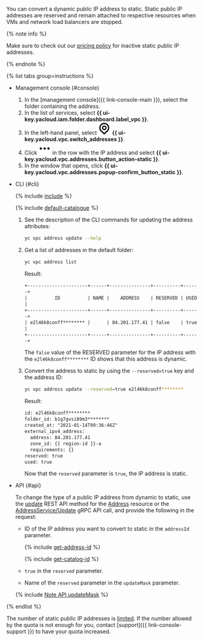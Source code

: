 You can convert a dynamic public IP address to static. Static public IP addresses are reserved and remain attached to respective resources when VMs and network load balancers are stopped.

{% note info %}

Make sure to check out our [pricing policy](../../vpc/pricing.md#prices-public-ip) for inactive static public IP addresses.

{% endnote %}

{% list tabs group=instructions %}

- Management console {#console}

   1. In the [management console]({{ link-console-main }}), select the folder containing the address.
   1. In the list of services, select **{{ ui-key.yacloud.iam.folder.dashboard.label_vpc }}**.
   1. In the left-hand panel, select ![image](../../_assets/console-icons/map-pin.svg) **{{ ui-key.yacloud.vpc.switch_addresses }}**.
   1. Click ![image](../../_assets/console-icons/ellipsis.svg) in the row with the IP address and select **{{ ui-key.yacloud.vpc.addresses.button_action-static }}**.
   1. In the window that opens, click **{{ ui-key.yacloud.vpc.addresses.popup-confirm_button_static }}**.

- CLI {#cli}

   {% include [include](../../_includes/cli-install.md) %}

   {% include [default-catalogue](../../_includes/default-catalogue.md) %}

   1. See the description of the CLI commands for updating the address attributes:

      ```bash
      yc vpc address update --help
      ```

   1. Get a list of addresses in the default folder:

      ```bash
      yc vpc address list
      ```

      Result:

      ```text
      +----------------------+------+---------------+----------+------+
      |          ID          | NAME |    ADDRESS    | RESERVED | USED |
      +----------------------+------+---------------+----------+------+
      | e2l46k8conff******** |      | 84.201.177.41 | false    | true |
      +----------------------+------+---------------+----------+------+
      ```

      The `false` value of the RESERVED parameter for the IP address with the `e2l46k8conff********` ID shows that this address is dynamic.

   1. Convert the address to static by using the `--reserved=true` key and the address ID:

      ```bash
      yc vpc address update --reserved=true e2l46k8conff********
      ```

      Result:

      ```text
      id: e2l46k8conff********
      folder_id: b1g7gvsi89m3********
      created_at: "2021-01-14T09:36:46Z"
      external_ipv4_address:
        address: 84.201.177.41
        zone_id: {{ region-id }}-a
        requirements: {}
      reserved: true
      used: true
      ```

      Now that the `reserved` parameter is `true`, the IP address is static.

- API {#api}

  To change the type of a public IP address from dynamic to static, use the [update](../../vpc/api-ref/Address/update.md) REST API method for the [Address](../../vpc/api-ref/Address/index.md) resource or the [AddressService/Update](../../vpc/api-ref/grpc/Address/update.md) gRPC API call, and provide the following in the request:

  * ID of the IP address you want to convert to static in the `addressId` parameter.

    {% include [get-address-id](../../_includes/vpc/get-adress-id.md) %}

    {% include [get-catalog-id](../../_includes/get-catalog-id.md) %}

  * `true` in the `reserved` parameter.
  * Name of the `reserved` parameter in the `updateMask` parameter.

  {% include [Note API updateMask](../../_includes/note-api-updatemask.md) %}

{% endlist %}

The number of static public IP addresses is [limited](../../vpc/concepts/limits.md#vpc-quotas). If the number allowed by the quota is not enough for you, contact [support]({{ link-console-support }}) to have your quota increased.

